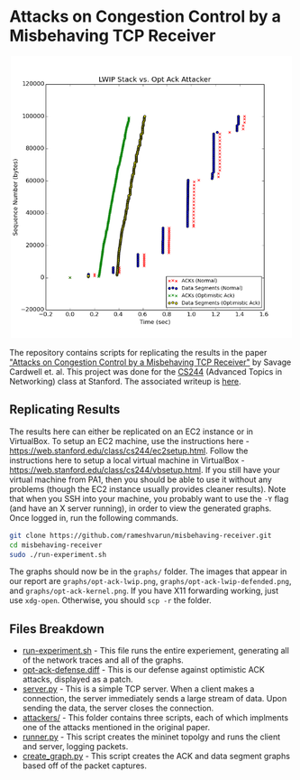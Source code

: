 # Attacks on Congestion Control by a Misbehaving TCP Receiver

<p align="center">
<img src="./graph.png" width="500px" />
</p>

The repository contains scripts for replicating the results in the paper ["Attacks on Congestion Control by a Misbehaving TCP Receiver"](https://cseweb.ucsd.edu/~savage/papers/CCR99.pdf) by Savage Cardwell et. al. This project was done for the [CS244](https://web.stanford.edu/class/cs244/) (Advanced Topics in Networking) class at Stanford. The associated writeup is [here](https://reproducingnetworkresearch.wordpress.com/2016/05/30/cs244-16-tcp-congestion-control-with-a-misbehaving-receiver/).

## Replicating Results

The results here can either be replicated on an EC2 instance or in VirtualBox. To setup an EC2 machine, use the instructions here - https://web.stanford.edu/class/cs244/ec2setup.html. Follow the instructions here to setup a local virtual machine in VirtualBox - https://web.stanford.edu/class/cs244/vbsetup.html. If you still have your virtual machine from PA1, then you should be able to use it without any problems (though the EC2 instance usually provides cleaner results). Note that when you SSH into your machine, you probably want to use the `-Y` flag (and have an X server running), in order to view the generated graphs. Once logged in, run the following commands.

```bash
git clone https://github.com/rameshvarun/misbehaving-receiver.git
cd misbehaving-receiver
sudo ./run-experiment.sh
```

The graphs should now be in the `graphs/` folder. The images that appear in our report are `graphs/opt-ack-lwip.png`, `graphs/opt-ack-lwip-defended.png`, and `graphs/opt-ack-kernel.png`. If you have X11 forwarding working, just use `xdg-open`. Otherwise, you should `scp -r` the folder.

## Files Breakdown
- [run-experiment.sh](./run-experiment.sh) - This file runs the entire experiement, generating all of the network traces and all of the graphs.
- [opt-ack-defense.diff](./opt-ack-defense.diff) - This is our defense against optimistic ACK attacks, displayed as a patch.
- [server.py](./server.py) - This is a simple TCP server. When a client makes a connection, the server immediately sends a large stream of data. Upon sending the data, the server closes the connection.
- [attackers/](./attackers) - This folder contains three scripts, each of which implments one of the attacks mentioned in the original paper.
- [runner.py](./runner.py) - This script creates the mininet topolgy and runs the client and server, logging packets.
- [create_graph.py](./create_graph.py) - This script creates the ACK and data segment graphs based off of the packet captures.
